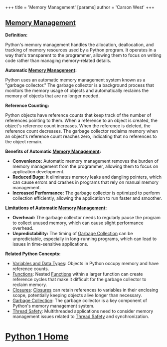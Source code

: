 +++
 title = 'Memory Management'
[params]
	author = 'Carson West'
+++
## [Memory Management](./../memory-management/)

**Definition:**

Python's memory management handles the allocation, deallocation, and tracking of memory resources used by a Python program. It operates in a way that's transparent to the programmer, allowing them to focus on writing code rather than managing memory-related details.

**Automatic [Memory Management](./../memory-management/):**

Python uses an automatic memory management system known as a "garbage collector." The garbage collector is a background process that monitors the memory usage of objects and automatically reclaims the memory of objects that are no longer needed.

**Reference Counting:**

Python objects have reference counts that keep track of the number of references pointing to them. When a reference to an object is created, the object's reference count increases. When the reference is deleted, the reference count decreases. The garbage collector reclaims memory when an object's reference count reaches zero, indicating that no references to the object remain.

**Benefits of Automatic [Memory Management](./../memory-management/):**

- **Convenience:** Automatic memory management removes the burden of memory management from the programmer, allowing them to focus on application development.
- **Reduced Bugs:** It eliminates memory leaks and dangling pointers, which can cause errors and crashes in programs that rely on manual memory management.
- **Increased Performance:** The garbage collector is optimized to perform collection efficiently, allowing the application to run faster and smoother.

**Limitations of Automatic [Memory Management](./../memory-management/):**

- **Overhead:** The garbage collector needs to regularly pause the program to collect unused memory, which can cause slight performance overhead.
- **Unpredictability:** The timing of [Garbage Collection](./../garbage-collection/) can be unpredictable, especially in long-running programs, which can lead to issues in time-sensitive applications.

**Related Python Concepts:**

- [Variables and Data Types](./../variables-and-data-types/): Objects in Python occupy memory and have reference counts.
- [Functions](./../functions/): Nested [Functions](./../functions/) within a larger function can create reference cycles that make it difficult for the garbage collector to reclaim memory.
- [Closures](./../closures/): [Closures](./../closures/) can retain references to variables in their enclosing scope, potentially keeping objects alive longer than necessary.
- [Garbage Collection](./../garbage-collection/): The garbage collector is a key component of Python's memory management system.
- [Thread Safety](./../thread-safety/): Multithreaded applications need to consider memory management issues related to [Thread Safety](./../thread-safety/) and synchronization.
# [Python 1 Home](./../python-1-home/)